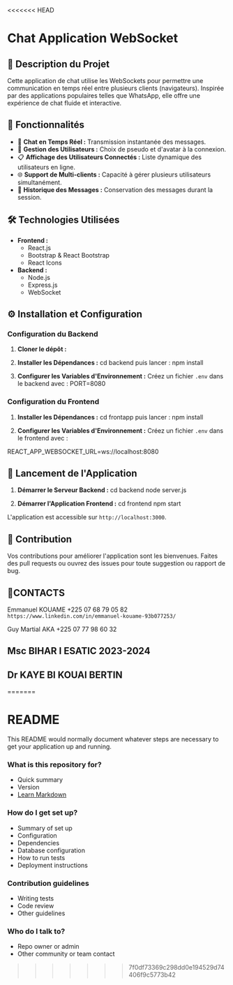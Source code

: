 <<<<<<< HEAD
# Chat Application WebSocket

## 📝 Description du Projet

Cette application de chat utilise les WebSockets pour permettre une communication en temps réel entre plusieurs clients (navigateurs). Inspirée par des applications populaires telles que WhatsApp, elle offre une expérience de chat fluide et interactive.

## 🚀 Fonctionnalités

- 💬 **Chat en Temps Réel :** Transmission instantanée des messages.
- 👥 **Gestion des Utilisateurs :** Choix de pseudo et d'avatar à la connexion.
- 📋 **Affichage des Utilisateurs Connectés :** Liste dynamique des utilisateurs en ligne.
- 🌐 **Support de Multi-clients :** Capacité à gérer plusieurs utilisateurs simultanément.
- 📜 **Historique des Messages :** Conservation des messages durant la session.

## 🛠 Technologies Utilisées

- **Frontend :**
  - React.js
  - Bootstrap & React Bootstrap
  - React Icons
- **Backend :**
  - Node.js
  - Express.js
  - WebSocket

## ⚙️ Installation et Configuration

### Configuration du Backend

  1. **Cloner le dépôt :**

  2. **Installer les Dépendances :**
  cd backend
  puis lancer : npm install


  3. **Configurer les Variables d'Environnement :**
  Créez un fichier `.env` dans le backend avec :
  PORT=8080


### Configuration du Frontend

  1. **Installer les Dépendances :**
  cd frontapp
  puis lancer : npm install


  2. **Configurer les Variables d'Environnement :**
  Créez un fichier `.env` dans le frontend avec :

  REACT_APP_WEBSOCKET_URL=ws://localhost:8080


## 🚀 Lancement de l'Application

  1. **Démarrer le Serveur Backend :**
  cd backend
  node server.js


  2. **Démarrer l'Application Frontend :**
  cd frontend
  npm start

L'application est accessible sur `http://localhost:3000`.

## 🤝 Contribution

Vos contributions pour améliorer l'application sont les bienvenues.
Faites des pull requests ou ouvrez des issues pour toute suggestion ou rapport de bug.



## 📲CONTACTS

  Emmanuel KOUAME
    +225 07 68 79 05 82 
    `https://www.linkedin.com/in/emmanuel-kouame-93b077253/`

  Guy Martial AKA 
    +225 07 77 98 60 32


## Msc BIHAR I ESATIC 2023-2024 
## Dr KAYE BI KOUAI BERTIN
=======
# README #

This README would normally document whatever steps are necessary to get your application up and running.

### What is this repository for? ###

* Quick summary
* Version
* [Learn Markdown](https://bitbucket.org/tutorials/markdowndemo)

### How do I get set up? ###

* Summary of set up
* Configuration
* Dependencies
* Database configuration
* How to run tests
* Deployment instructions

### Contribution guidelines ###

* Writing tests
* Code review
* Other guidelines

### Who do I talk to? ###

* Repo owner or admin
* Other community or team contact
>>>>>>> 7f0df73369c298dd0e194529d74406f9c5773b42
